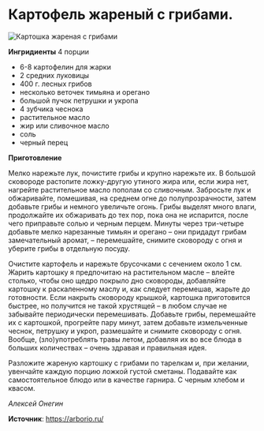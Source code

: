 # Картофель жареный с грибами.

![Картошка жареная с грибами](/images/Kulinar/Second/potato_mushrooms.jpg 'Картошка жареная с грибами')

**Ингридиенты** 4 порции

- 6-8 картофелин для жарки
- 2 средних луковицы
- 400 г. лесных грибов
- несколько веточек тимьяна и орегано
- большой пучок петрушки и укропа
- 4 зубчика чеснока
- растительное масло
- жир или сливочное масло
- соль
- черный перец

**Приготовление**

Мелко нарежьте лук, почистите грибы и крупно нарежьте их. В большой сковороде растопите ложку-другую утиного жира или, если жира нет, нагрейте растительное масло пополам со сливочным. Забросьте лук и обжаривайте, помешивая, на среднем огне до полупрозрачности, затем добавьте грибы и немного увеличьте огонь. Грибы выделят много влаги, продолжайте их обжаривать до тех пор, пока она не испарится, после чего приправьте солью и черным перцем. Минуты через три-четыре добавьте мелко нарезанные тимьян и орегано – они придадут грибам замечательный аромат, – перемешайте, снимите сковороду с огня и уберите грибы в отдельную посуду.

Очистите картофель и нарежьте брусочками с сечением около 1 см. Жарить картошку я предпочитаю на растительном масле – влейте столько, чтобы оно щедро покрыло дно сковороды, добавляйте картошку к раскаленному маслу и, как следует перемешав, жарьте до готовности. Если накрыть сковороду крышкой, картошка приготовится быстрее, но получится не такой хрустящей – в любом случае не забывайте периодически перемешивать. Добавьте грибы, перемешайте их с картошкой, прогрейте пару минут, затем добавьте измельченные чеснок, петрушку и укроп, размешайте и снимите сковороду с огня. Вообще, (зло)употреблять травы летом, добавляя их во все блюда в больших количествах – очень здравая и правильная идея.

Разложите жареную картошку с грибами по тарелкам и, при желании, увенчайте каждую порцию ложкой густой сметаны. Подавайте как самостоятельное блюдо или в качестве гарнира. С черным хлебом и квасом.

_Алексей Онегин_

**Источник**: https://arborio.ru/
